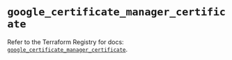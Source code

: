# `google_certificate_manager_certificate`

Refer to the Terraform Registry for docs: [`google_certificate_manager_certificate`](https://registry.terraform.io/providers/hashicorp/google/6.19.0/docs/resources/certificate_manager_certificate).
